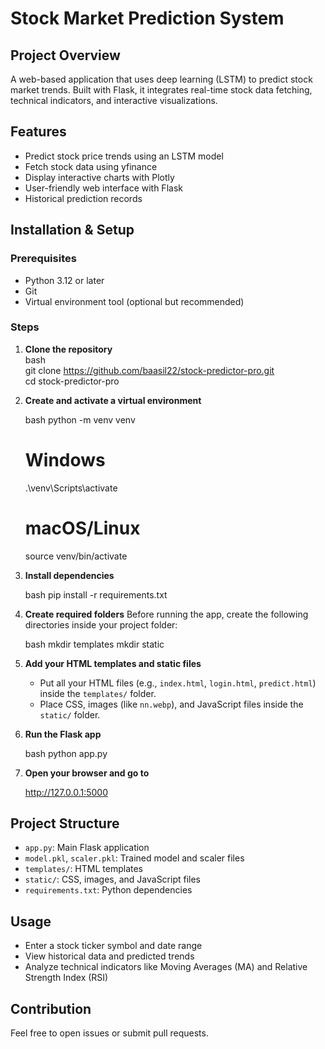 # Stock Market Prediction System

## Project Overview  
A web-based application that uses deep learning (LSTM) to predict stock market trends. Built with Flask, it integrates real-time stock data fetching, technical indicators, and interactive visualizations.

## Features  
- Predict stock price trends using an LSTM model  
- Fetch stock data using yfinance  
- Display interactive charts with Plotly  
- User-friendly web interface with Flask  
- Historical prediction records  

## Installation & Setup

### Prerequisites  
- Python 3.12 or later  
- Git  
- Virtual environment tool (optional but recommended)

### Steps

1. **Clone the repository**  
   bash  
   git clone https://github.com/baasil22/stock-predictor-pro.git  
   cd stock-predictor-pro  


2. **Create and activate a virtual environment**

   bash
   python -m venv venv  
   # Windows  
   .\venv\Scripts\activate  
   # macOS/Linux  
   source venv/bin/activate  
   

3. **Install dependencies**

   bash
   pip install -r requirements.txt  
   

4. **Create required folders**
   Before running the app, create the following directories inside your project folder:

   bash
   mkdir templates
   mkdir static
   

5. **Add your HTML templates and static files**

   * Put all your HTML files (e.g., `index.html`, `login.html`, `predict.html`) inside the `templates/` folder.
   * Place CSS, images (like `nn.webp`), and JavaScript files inside the `static/` folder.

6. **Run the Flask app**

   bash
   python app.py  
   

7. **Open your browser and go to**

   
   http://127.0.0.1:5000
   

## Project Structure

* `app.py`: Main Flask application
* `model.pkl`, `scaler.pkl`: Trained model and scaler files
* `templates/`: HTML templates
* `static/`: CSS, images, and JavaScript files
* `requirements.txt`: Python dependencies

## Usage

* Enter a stock ticker symbol and date range
* View historical data and predicted trends
* Analyze technical indicators like Moving Averages (MA) and Relative Strength Index (RSI)

## Contribution

Feel free to open issues or submit pull requests.


